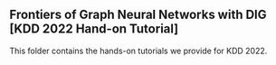 ## Frontiers of Graph Neural Networks with DIG [KDD 2022 Hand-on Tutorial]

This folder contains the hands-on tutorials we provide for KDD 2022.